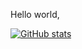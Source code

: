 Hello world,

[![GitHub stats](https://github-readme-stats.vercel.app/api?username=KevinTan2025&show_icons=true&bg_color=00000000)](https://github.com/anuraghazra/github-readme-stats)

<!--
**KevinTan2025/KevinTan2025** is a ✨ _special_ ✨ repository because its `README.md` (this file) appears on your GitHub profile.

Here are some ideas to get you started:

- 🔭 I’m currently working on ...
- 🌱 I’m currently learning ...
- 👯 I’m looking to collaborate on ...
- 🤔 I’m looking for help with ...
- 💬 Ask me about ...
- 📫 How to reach me: ...
- 😄 Pronouns: ...
- ⚡ Fun fact: ...
-->

